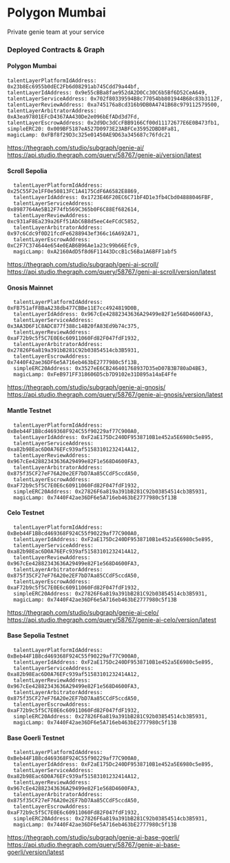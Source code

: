 
# Polygon Mumbai

Private genie team at your service

### Deployed Contracts & Graph

#### Polygon Mumbai
                    
```
talentLayerPlatformIdAddress: 0x23b8Ec6955b0dEC2Fb6d08291ab745Cdd79a44bf,
talentLayerIdAddress: 0x9e55cBBa8fae952dA2D0Cc30C6b5Bf6D52CeA649,
talentLayerServiceAddress: 0x702f80339594B8c77054bb801944B68c83b3112F,
talentLayerReviewAddress: 0xa745176a8cd316b9DB0A4741B68c979112579500,
talentLayerArbitratorAddress: 0xA3ea97801EFcD4367AA430De2e096bEfADd3d7Fd,
talentLayerEscrowAddress: 0x2d9Dc3dCcFBB9166Cf00d11172677E6E0B473fb1,
simpleERC20: 0x009BF5187eA527D0973E23ABFCe35952DBD8Fa81,
magicLamp: 0xFBf8f29D3c325e01450AE9D63a345687c76fdc21
```
https://thegraph.com/studio/subgraph/genie-ai/
https://api.studio.thegraph.com/query/58767/genie-ai/version/latest

#### Scroll Sepolia

```
  talentLayerPlatformIdAddress: 0x25C55F2e1FF0e50813FC1A4175CdF6A6582E8869,
  talentLayerIdAddress: 0x1723E46F20EC6C71bF4D1e3fb4Cbd04888046FBF,
  talentLayerServiceAddress: 0x8987764Ae5B12F74fb569C365b0F6C88Ef682614,
  talentLayerReviewAddress: 0xc931aF8Ea239a26Ff51AbC6B8d5eeC4eFCdC5852,
  talentLayerArbitratorAddress: 0x97c6Cdc9f0D21fcdFe6288943ef366c16A692A71,
  talentLayerEscrowAddress: 0xC2F7C374644e654e0EAB6B96Ae1a23c99b66Efc9,
  magicLamp: 0xA2160AdD5f8d6F11443DccB1c56Ba1A6BFF1abf5
```
https://thegraph.com/studio/subgraph/geni-ai-scroll/
https://api.studio.thegraph.com/query/58767/geni-ai-scroll/version/latest

#### Gnosis Mainnet

```
  talentLayerPlatformIdAddress: 0xFB751afF8BaA238db477CBBe11E7cc4924819D0B,
  talentLayerIdAddress: 0x967cEe42882343636A29499e82F1e568D4600FA3,
  talentLayerServiceAddress: 0x3AA3D6F1C8ADC877f388c14B20fA83Ed9b74c375,
  talentLayerReviewAddress: 0xaF72b9c5f5C7E0E6c60911060Fd82F047fdF1932,
  talentLayerArbitratorAddress: 0x27826F6a819a391bB281C92b03854514cb3B5931,
  talentLayerEscrowAddress: 0x7440F42ae36DF6e5A716eb463bE2777980c5f13B,
  simpleERC20Address: 0x3527eE6CB246401768937D35eD07B3B780aD4BE3,
  magicLamp: 0xFeB971FF318606D5cb7D9102e31D895a14aE4Ffe
```
https://thegraph.com/studio/subgraph/genie-ai-gnosis/
https://api.studio.thegraph.com/query/58767/genie-ai-gnosis/version/latest

#### Mantle Testnet

```
  talentLayerPlatformIdAddress: 0xBeb44F1B8cd469368F924C55f90229af77C900A0,
  talentLayerIdAddress: 0xF2aE175Dc240DF9538710B1e452a5E6980c5e895,
  talentLayerServiceAddress: 0xa82b98Eac6D0A76EFc939af51583101232414A12,
  talentLayerReviewAddress: 0x967cEe42882343636A29499e82F1e568D4600FA3,
  talentLayerArbitratorAddress: 0x875f35CF27eF76A20e2EF7bD7Aa85CCdF5ccdA50,
  talentLayerEscrowAddress: 0xaF72b9c5f5C7E0E6c60911060Fd82F047fdF1932,
  simpleERC20Address: 0x27826F6a819a391bB281C92b03854514cb3B5931,
  magicLamp: 0x7440F42ae36DF6e5A716eb463bE2777980c5f13B
```

#### Celo Testnet

```
  talentLayerPlatformIdAddress: 0xBeb44F1B8cd469368F924C55f90229af77C900A0,
  talentLayerIdAddress: 0xF2aE175Dc240DF9538710B1e452a5E6980c5e895,
  talentLayerServiceAddress: 0xa82b98Eac6D0A76EFc939af51583101232414A12,
  talentLayerReviewAddress: 0x967cEe42882343636A29499e82F1e568D4600FA3,
  talentLayerArbitratorAddress: 0x875f35CF27eF76A20e2EF7bD7Aa85CCdF5ccdA50,
  talentLayerEscrowAddress: 0xaF72b9c5f5C7E0E6c60911060Fd82F047fdF1932,
  simpleERC20Address: 0x27826F6a819a391bB281C92b03854514cb3B5931,
  magicLamp: 0x7440F42ae36DF6e5A716eb463bE2777980c5f13B
```
https://thegraph.com/studio/subgraph/genie-ai-celo/
https://api.studio.thegraph.com/query/58767/genie-ai-celo/version/latest

#### Base Sepolia Testnet

```
  talentLayerPlatformIdAddress: 0xBeb44F1B8cd469368F924C55f90229af77C900A0,
  talentLayerIdAddress: 0xF2aE175Dc240DF9538710B1e452a5E6980c5e895,
  talentLayerServiceAddress: 0xa82b98Eac6D0A76EFc939af51583101232414A12,
  talentLayerReviewAddress: 0x967cEe42882343636A29499e82F1e568D4600FA3,
  talentLayerArbitratorAddress: 0x875f35CF27eF76A20e2EF7bD7Aa85CCdF5ccdA50,
  talentLayerEscrowAddress: 0xaF72b9c5f5C7E0E6c60911060Fd82F047fdF1932,
  simpleERC20Address: 0x27826F6a819a391bB281C92b03854514cb3B5931,
  magicLamp: 0x7440F42ae36DF6e5A716eb463bE2777980c5f13B
```

#### Base Goerli Testnet

```
  talentLayerPlatformIdAddress: 0xBeb44F1B8cd469368F924C55f90229af77C900A0,
  talentLayerIdAddress: 0xF2aE175Dc240DF9538710B1e452a5E6980c5e895,
  talentLayerServiceAddress: 0xa82b98Eac6D0A76EFc939af51583101232414A12,
  talentLayerReviewAddress: 0x967cEe42882343636A29499e82F1e568D4600FA3,
  talentLayerArbitratorAddress: 0x875f35CF27eF76A20e2EF7bD7Aa85CCdF5ccdA50,
  talentLayerEscrowAddress: 0xaF72b9c5f5C7E0E6c60911060Fd82F047fdF1932,
  simpleERC20Address: 0x27826F6a819a391bB281C92b03854514cb3B5931,
  magicLamp: 0x7440F42ae36DF6e5A716eb463bE2777980c5f13B
```
https://thegraph.com/studio/subgraph/genie-ai-base-goerli/
https://api.studio.thegraph.com/query/58767/genie-ai-base-goerli/version/latest


